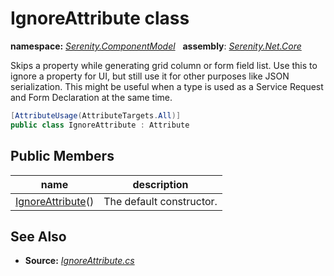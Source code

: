 # IgnoreAttribute class
**namespace:** *[Serenity.ComponentModel](../README.md#serenity.componentmodel-namespace)*   **assembly**: *[Serenity.Net.Core](../README.md)*

Skips a property while generating grid column or form field list. Use this to ignore a property for UI, but still use it for other purposes like JSON serialization. This might be useful when a type is used as a Service Request and Form Declaration at the same time.

```csharp
[AttributeUsage(AttributeTargets.All)]
public class IgnoreAttribute : Attribute
```

## Public Members

| name | description |
| --- | --- |
| [IgnoreAttribute](IgnoreAttribute/IgnoreAttribute.md)() | The default constructor. |

## See Also

* **Source:** *[IgnoreAttribute.cs](https://github.com/serenity-is/Serenity/blob/master/src/Serenity.Net.Core/ComponentModel/PropertyGrid/IgnoreAttribute.cs)*